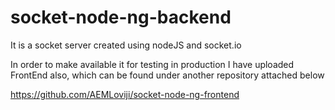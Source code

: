 # socket-node-ng-backend
It is a socket server created using nodeJS and socket.io

In order to make available it for testing in production I have uploaded FrontEnd also, which can be found under another repository 
attached below

https://github.com/AEMLoviji/socket-node-ng-frontend
